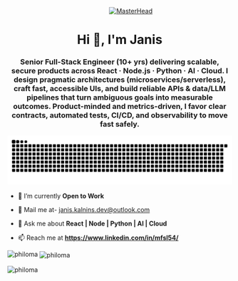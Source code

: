 &nbsp; &nbsp; &nbsp; &nbsp; &nbsp; &nbsp; &nbsp; &nbsp; &nbsp; &nbsp; &nbsp; &nbsp; &nbsp; &nbsp; &nbsp; &nbsp; &nbsp; &nbsp; &nbsp; &nbsp; &nbsp; &nbsp; &nbsp; &nbsp; &nbsp; &nbsp; &nbsp; &nbsp; &nbsp;  [![MasterHead](https://www.epochonline.com/Portals/0/EasyGalleryImages/1/18/Microsoft-PowerBI.gif)](https://philoma.github.io/MyPortfolio/)



<h1 align="center">Hi 👋, I'm Janis</h1>
<h3 align="center">Senior Full-Stack Engineer (10+ yrs) delivering scalable, secure products across React · Node.js · Python · AI · Cloud. I design pragmatic architectures (microservices/serverless), craft fast, accessible UIs, and build reliable APIs & data/LLM pipelines that turn ambiguous goals into measurable outcomes. Product-minded and metrics-driven, I favor clear contracts, automated tests, CI/CD, and observability to move fast safely.</h3>

![Snake animation](https://github.com/willianmano/willianmano/blob/main/github-contribution-grid-snake.svg)



- 🌱 I’m currently **Open to Work**

- 📧 Mail me at- [janis.kalnins.dev@outlook.com](janis.kalnins.dev@outlook.com)

- 💬 Ask me about **React | Node | Python | AI | Cloud**

- 📫 Reach me at **https://www.linkedin.com/in/mfsl54/**


<p><img align="left" src="https://github-readme-stats.vercel.app/api/top-langs?username=philoma&show_icons=true&locale=en&layout=compact" alt="philoma" /></p>


<p>&nbsp;<img align="center" src="https://github-readme-stats.vercel.app/api?username=philoma&show_icons=true&locale=en" alt="philoma" /></p>

<p><img align="center" src="https://github-readme-streak-stats.herokuapp.com/?user=philoma&" alt="philoma" /></p>
